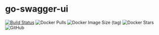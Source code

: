 # go-swagger-ui
[![Build Status](https://drone.adamkoro.com/api/badges/adamkoro/go-swagger-ui/status.svg)](https://drone.adamkoro.com/adamkoro/go-swagger-ui)
![Docker Pulls](https://img.shields.io/docker/pulls/adamkoro/go-swagger-ui)
![Docker Image Size (tag)](https://img.shields.io/docker/image-size/adamkoro/go-swagger-ui/latest)
![Docker Stars](https://img.shields.io/docker/stars/adamkoro/go-swagger-ui)
![GitHub](https://img.shields.io/github/license/adamkoro/go-swagger-ui)
